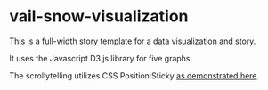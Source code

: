 # vail-snow-visualization

This is a full-width story template for a data visualization and story.

It uses the Javascript D3.js library for five graphs. 

The scrollytelling utilizes CSS Position:Sticky [as demonstrated here](https://codepen.io/enatario/pen/GGqepe).
